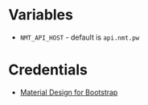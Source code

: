# Variables
* `NMT_API_HOST` - default is `api.nmt.pw`

# Credentials
* [Material Design for Bootstrap](https://fezvrasta.github.io/bootstrap-material-design)
